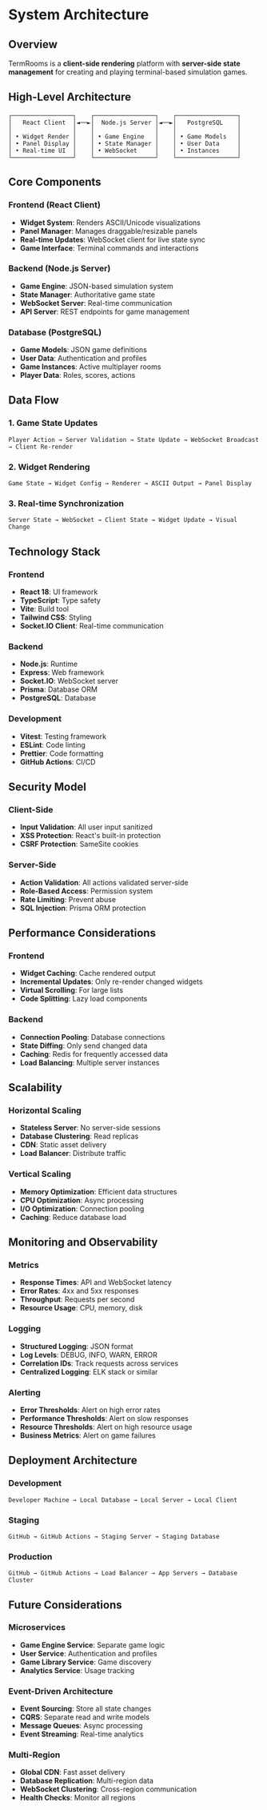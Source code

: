 # System Architecture

## Overview

TermRooms is a **client-side rendering** platform with **server-side state management** for creating and playing terminal-based simulation games.

## High-Level Architecture

```
┌─────────────────┐    ┌─────────────────┐    ┌─────────────────┐
│   React Client  │◄──►│  Node.js Server │◄──►│   PostgreSQL    │
│                 │    │                 │    │                 │
│ • Widget Render │    │ • Game Engine   │    │ • Game Models   │
│ • Panel Display │    │ • State Manager │    │ • User Data     │
│ • Real-time UI  │    │ • WebSocket     │    │ • Instances     │
└─────────────────┘    └─────────────────┘    └─────────────────┘
```

## Core Components

### Frontend (React Client)
- **Widget System**: Renders ASCII/Unicode visualizations
- **Panel Manager**: Manages draggable/resizable panels
- **Real-time Updates**: WebSocket client for live state sync
- **Game Interface**: Terminal commands and interactions

### Backend (Node.js Server)
- **Game Engine**: JSON-based simulation system
- **State Manager**: Authoritative game state
- **WebSocket Server**: Real-time communication
- **API Server**: REST endpoints for game management

### Database (PostgreSQL)
- **Game Models**: JSON game definitions
- **User Data**: Authentication and profiles
- **Game Instances**: Active multiplayer rooms
- **Player Data**: Roles, scores, actions

## Data Flow

### 1. Game State Updates
```
Player Action → Server Validation → State Update → WebSocket Broadcast → Client Re-render
```

### 2. Widget Rendering
```
Game State → Widget Config → Renderer → ASCII Output → Panel Display
```

### 3. Real-time Synchronization
```
Server State → WebSocket → Client State → Widget Update → Visual Change
```

## Technology Stack

### Frontend
- **React 18**: UI framework
- **TypeScript**: Type safety
- **Vite**: Build tool
- **Tailwind CSS**: Styling
- **Socket.IO Client**: Real-time communication

### Backend
- **Node.js**: Runtime
- **Express**: Web framework
- **Socket.IO**: WebSocket server
- **Prisma**: Database ORM
- **PostgreSQL**: Database

### Development
- **Vitest**: Testing framework
- **ESLint**: Code linting
- **Prettier**: Code formatting
- **GitHub Actions**: CI/CD

## Security Model

### Client-Side
- **Input Validation**: All user input sanitized
- **XSS Protection**: React's built-in protection
- **CSRF Protection**: SameSite cookies

### Server-Side
- **Action Validation**: All actions validated server-side
- **Role-Based Access**: Permission system
- **Rate Limiting**: Prevent abuse
- **SQL Injection**: Prisma ORM protection

## Performance Considerations

### Frontend
- **Widget Caching**: Cache rendered output
- **Incremental Updates**: Only re-render changed widgets
- **Virtual Scrolling**: For large lists
- **Code Splitting**: Lazy load components

### Backend
- **Connection Pooling**: Database connections
- **State Diffing**: Only send changed data
- **Caching**: Redis for frequently accessed data
- **Load Balancing**: Multiple server instances

## Scalability

### Horizontal Scaling
- **Stateless Server**: No server-side sessions
- **Database Clustering**: Read replicas
- **CDN**: Static asset delivery
- **Load Balancer**: Distribute traffic

### Vertical Scaling
- **Memory Optimization**: Efficient data structures
- **CPU Optimization**: Async processing
- **I/O Optimization**: Connection pooling
- **Caching**: Reduce database load

## Monitoring and Observability

### Metrics
- **Response Times**: API and WebSocket latency
- **Error Rates**: 4xx and 5xx responses
- **Throughput**: Requests per second
- **Resource Usage**: CPU, memory, disk

### Logging
- **Structured Logging**: JSON format
- **Log Levels**: DEBUG, INFO, WARN, ERROR
- **Correlation IDs**: Track requests across services
- **Centralized Logging**: ELK stack or similar

### Alerting
- **Error Thresholds**: Alert on high error rates
- **Performance Thresholds**: Alert on slow responses
- **Resource Thresholds**: Alert on high resource usage
- **Business Metrics**: Alert on game failures

## Deployment Architecture

### Development
```
Developer Machine → Local Database → Local Server → Local Client
```

### Staging
```
GitHub → GitHub Actions → Staging Server → Staging Database
```

### Production
```
GitHub → GitHub Actions → Load Balancer → App Servers → Database Cluster
```

## Future Considerations

### Microservices
- **Game Engine Service**: Separate game logic
- **User Service**: Authentication and profiles
- **Game Library Service**: Game discovery
- **Analytics Service**: Usage tracking

### Event-Driven Architecture
- **Event Sourcing**: Store all state changes
- **CQRS**: Separate read and write models
- **Message Queues**: Async processing
- **Event Streaming**: Real-time analytics

### Multi-Region
- **Global CDN**: Fast asset delivery
- **Database Replication**: Multi-region data
- **WebSocket Clustering**: Cross-region communication
- **Health Checks**: Monitor all regions
